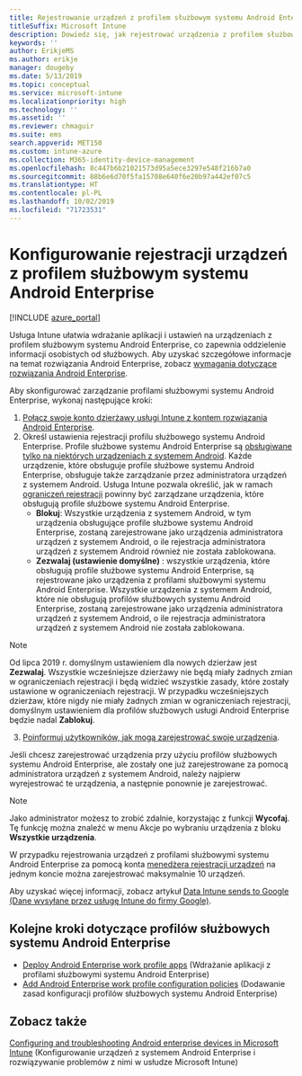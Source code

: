 ```yaml
---
title: Rejestrowanie urządzeń z profilem służbowym systemu Android Enterprise w usłudze Intune
titleSuffix: Microsoft Intune
description: Dowiedz się, jak rejestrować urządzenia z profilem służbowym systemu Android Enterprise w usłudze Intune.
keywords: ''
author: ErikjeMS
ms.author: erikje
manager: dougeby
ms.date: 5/13/2019
ms.topic: conceptual
ms.service: microsoft-intune
ms.localizationpriority: high
ms.technology: ''
ms.assetid: ''
ms.reviewer: chmaguir
ms.suite: ems
search.appverid: MET150
ms.custom: intune-azure
ms.collection: M365-identity-device-management
ms.openlocfilehash: 8c447b6b21021573d95a5ece3297e548f216b7a0
ms.sourcegitcommit: 88b6e6d70f5fa15708e640f6e20b97a442ef07c5
ms.translationtype: HT
ms.contentlocale: pl-PL
ms.lasthandoff: 10/02/2019
ms.locfileid: "71723531"
---
```

# <a name="set-up-enrollment-of-android-enterprise-work-profile-devices"></a>Konfigurowanie rejestracji urządzeń z profilem służbowym systemu Android Enterprise

[!INCLUDE [azure_portal](../includes/azure_portal.md)]

Usługa Intune ułatwia wdrażanie aplikacji i ustawień na urządzeniach z profilem służbowym systemu Android Enterprise, co zapewnia oddzielenie informacji osobistych od służbowych. Aby uzyskać szczegółowe informacje na temat rozwiązania Android Enterprise, zobacz [wymagania dotyczące rozwiązania Android Enterprise](https://support.google.com/work/android/answer/6174145?hl=en&ref_topic=6151012).

Aby skonfigurować zarządzanie profilami służbowymi systemu Android Enterprise, wykonaj następujące kroki:

1. [Połącz swoje konto dzierżawy usługi Intune z kontem rozwiązania Android Enterprise](connect-intune-android-enterprise.md).
2. Określ ustawienia rejestracji profilu służbowego systemu Android Enterprise. Profile służbowe systemu Android Enterprise są [obsługiwane tylko na niektórych urządzeniach z systemem Android](https://support.google.com/work/android/answer/6174145?hl=en&ref_topic=6151012%20style=%22target=new_window%22). Każde urządzenie, które obsługuje profile służbowe systemu Android Enterprise, obsługuje także zarządzanie przez administratora urządzeń z systemem Android. Usługa Intune pozwala określić, jak w ramach [ograniczeń rejestracji](enrollment-restrictions-set.md) powinny być zarządzane urządzenia, które obsługują profile służbowe systemu Android Enterprise.
    - **Blokuj**:  Wszystkie urządzenia z systemem Android, w tym urządzenia obsługujące profile służbowe systemu Android Enterprise, zostaną zarejestrowane jako urządzenia administratora urządzeń z systemem Android, o ile rejestracja administratora urządzeń z systemem Android również nie została zablokowana. 
    - **Zezwalaj (ustawienie domyślne)** : wszystkie urządzenia, które obsługują profile służbowe systemu Android Enterprise, są rejestrowane jako urządzenia z profilami służbowymi systemu Android Enterprise. Wszystkie urządzenia z systemem Android, które nie obsługują profilów służbowych systemu Android Enterprise, zostaną zarejestrowane jako urządzenia administratora urządzeń z systemem Android, o ile rejestracja administratora urządzeń z systemem Android nie została zablokowana. 
> [!NOTE]
> Od lipca 2019 r. domyślnym ustawieniem dla nowych dzierżaw jest **Zezwalaj**. Wszystkie wcześniejsze dzierżawy nie będą miały żadnych zmian w ograniczeniach rejestracji i będą widzieć wszystkie zasady, które zostały ustawione w ograniczeniach rejestracji. W przypadku wcześniejszych dzierżaw, które nigdy nie miały żadnych zmian w ograniczeniach rejestracji, domyślnym ustawieniem dla profilów służbowych usługi Android Enterprise będzie nadal **Zablokuj**.

3. [Poinformuj użytkowników, jak mogą zarejestrować swoje urządzenia](/intune-user-help/create-a-work-profile-and-enroll-your-device-in-intune-android).  

Jeśli chcesz zarejestrować urządzenia przy użyciu profilów służbowych systemu Android Enterprise, ale zostały one już zarejestrowane za pomocą administratora urządzeń z systemem Android, należy najpierw wyrejestrować te urządzenia, a następnie ponownie je zarejestrować.
> [!NOTE]
> Jako administrator możesz to zrobić zdalnie, korzystając z funkcji **Wycofaj**. Tę funkcję można znaleźć w menu Akcje po wybraniu urządzenia z bloku **Wszystkie urządzenia**.

W przypadku rejestrowania urządzeń z profilami służbowymi systemu Android Enterprise za pomocą konta [menedżera rejestracji urządzeń](device-enrollment-manager-enroll.md) na jednym koncie można zarejestrować maksymalnie 10 urządzeń.

Aby uzyskać więcej informacji, zobacz artykuł [Data Intune sends to Google (Dane wysyłane przez usługę Intune do firmy Google)](../protect/data-intune-sends-to-google.md).

## <a name="next-steps-for-android-enterprise-work-profiles"></a>Kolejne kroki dotyczące profilów służbowych systemu Android Enterprise
- [Deploy Android Enterprise work profile apps](../apps/apps-add-android-for-work.md) (Wdrażanie aplikacji z profilami służbowymi systemu Android Enterprise)
- [Add Android Enterprise work profile configuration policies](../configuration/device-profiles.md) (Dodawanie zasad konfiguracji profilów służbowych systemu Android Enterprise)

## <a name="see-also"></a>Zobacz także

[Configuring and troubleshooting Android enterprise devices in Microsoft Intune](https://support.microsoft.com/help/4476974) (Konfigurowanie urządzeń z systemem Android Enterprise i rozwiązywanie problemów z nimi w usłudze Microsoft Intune)
